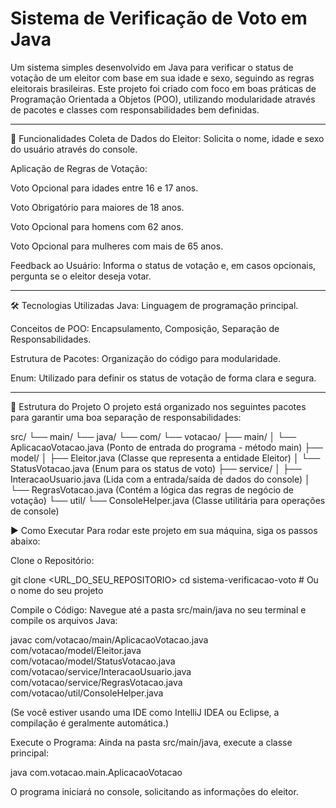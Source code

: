 # Sistema de Verificação de Voto em Java

Um sistema simples desenvolvido em Java para verificar o status de votação de um eleitor com base em sua idade e sexo, seguindo as regras eleitorais brasileiras. Este projeto foi criado com foco em boas práticas de Programação Orientada a Objetos (POO), utilizando modularidade através de pacotes e classes com responsabilidades bem definidas.

---

🚀 Funcionalidades
Coleta de Dados do Eleitor: Solicita o nome, idade e sexo do usuário através do console.

Aplicação de Regras de Votação:

Voto Opcional para idades entre 16 e 17 anos.

Voto Obrigatório para maiores de 18 anos.

Voto Opcional para homens com 62 anos.

Voto Opcional para mulheres com mais de 65 anos.

Feedback ao Usuário: Informa o status de votação e, em casos opcionais, pergunta se o eleitor deseja votar.

---

🛠️ Tecnologias Utilizadas
Java: Linguagem de programação principal.

Conceitos de POO: Encapsulamento, Composição, Separação de Responsabilidades.

Estrutura de Pacotes: Organização do código para modularidade.

Enum: Utilizado para definir os status de votação de forma clara e segura.

---

📂 Estrutura do Projeto
O projeto está organizado nos seguintes pacotes para garantir uma boa separação de responsabilidades:

src/
└── main/
    └── java/
        └── com/
            └── votacao/
                ├── main/
                │   └── AplicacaoVotacao.java (Ponto de entrada do programa - método main)
                ├── model/
                │   ├── Eleitor.java (Classe que representa a entidade Eleitor)
                │   └── StatusVotacao.java (Enum para os status de voto)
                ├── service/
                │   ├── InteracaoUsuario.java (Lida com a entrada/saída de dados do console)
                │   └── RegrasVotacao.java (Contém a lógica das regras de negócio de votação)
                └── util/
                    └── ConsoleHelper.java (Classe utilitária para operações de console)

▶️ Como Executar
Para rodar este projeto em sua máquina, siga os passos abaixo:

Clone o Repositório:

git clone <URL_DO_SEU_REPOSITORIO>
cd sistema-verificacao-voto # Ou o nome do seu projeto

Compile o Código:
Navegue até a pasta src/main/java no seu terminal e compile os arquivos Java:

javac com/votacao/main/AplicacaoVotacao.java \
      com/votacao/model/Eleitor.java \
      com/votacao/model/StatusVotacao.java \
      com/votacao/service/InteracaoUsuario.java \
      com/votacao/service/RegrasVotacao.java \
      com/votacao/util/ConsoleHelper.java

(Se você estiver usando uma IDE como IntelliJ IDEA ou Eclipse, a compilação é geralmente automática.)

Execute o Programa:
Ainda na pasta src/main/java, execute a classe principal:

java com.votacao.main.AplicacaoVotacao

O programa iniciará no console, solicitando as informações do eleitor.
